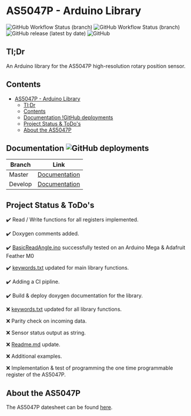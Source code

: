 # AS5047P - Arduino Library

![GitHub Workflow Status (branch)](https://img.shields.io/github/workflow/status/jonas-merkle/AS5047P/Arduino-Library-CI/master?label=build%20master) ![GitHub Workflow Status (branch)](https://img.shields.io/github/workflow/status/jonas-merkle/AS5047P/Arduino-Library-CI/develop?label=build%20develop) ![GitHub release (latest by date)](https://img.shields.io/github/v/release/jonas-merkle/AS5047P) ![GitHub](https://img.shields.io/github/license/jonas-merkle/AS5047P)

## Tl;Dr

An Arduino library for the AS5047P high-resolution rotary position sensor.

## Contents

- [AS5047P - Arduino Library](#as5047p---arduino-library)
  - [Tl;Dr](#tldr)
  - [Contents](#contents)
  - [Documentation !GitHub deployments](#documentation-)
  - [Project Status & ToDo's](#project-status--todos)
  - [About the AS5047P](#about-the-as5047p)

## Documentation ![GitHub deployments](https://img.shields.io/github/deployments/jonas-merkle/AS5047P/github-pages)

| Branch | Link |
|--------|------|
| Master | [Documentation](https://jonas-merkle.github.io/AS5047P/docs/master/html/index.html) |
| Develop | [Documentation](https://jonas-merkle.github.io/AS5047P/docs/develop/html/index.html) |

## Project Status & ToDo's

:heavy_check_mark: Read / Write functions for all registers implemented.

:heavy_check_mark: Doxygen comments added.

:heavy_check_mark: [BasicReadAngle.ino](examples/BasicReadAngle/BasicReadAngle.ino) successfully tested on an Arduino Mega & Adafruit Feather M0

:heavy_check_mark: [keywords.txt](keywords.txt) updated for main library functions.

:heavy_check_mark: Adding a CI pipline.

:heavy_check_mark: Build & deploy doxygen documentation for the library.

:x: [keywords.txt](keywords.txt) updated for all library functions.

:x: Parity check on incoming data.

:x: Sensor status output as string.

:x: [Readme.md](README.md) update.

:x: Additional examples.

:x: Implementation & test of programming the one time programmable register of the AS5047P.

## About the AS5047P

The AS5047P datesheet can be found [here](https://ams.com/documents/20143/36005/AS5047P_DS000324_2-00.pdf/a7d44138-51f1-2f6e-c8b6-2577b369ace8).
